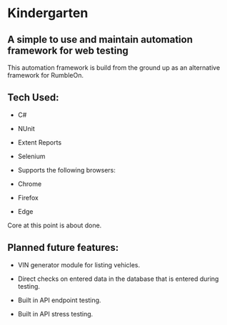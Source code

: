 # Kindergarten


## A simple to use and maintain automation framework for web testing




This automation framework is build from the ground up as an alternative framework for RumbleOn.




## Tech Used:


- C#


- NUnit


- Extent Reports


- Selenium


- Supports the following browsers:
- Chrome
- Firefox
- Edge


Core at this point is about done. 

## Planned future features:


- VIN generator module for listing vehicles.


- Direct checks on entered data in the database that is entered during testing. 


- Built in API endpoint testing. 

- Built in API stress testing.

